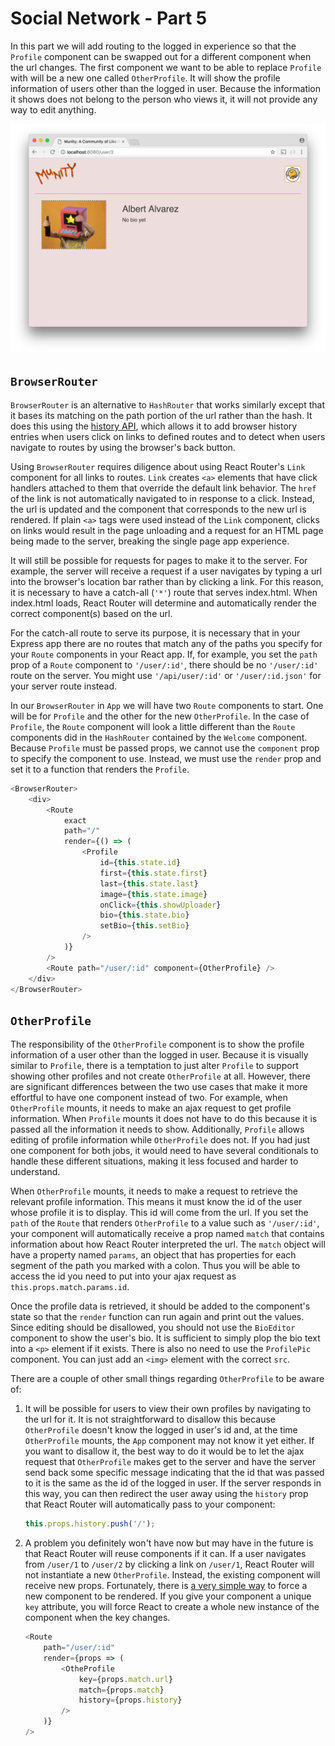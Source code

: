 # Social Network - Part 5

In this part we will add routing to the logged in experience so that the `Profile` component can be swapped out for a different component when the url changes. The first component we want to be able to replace `Profile` with will be a new one called `OtherProfile`. It will show the profile information of users other than the logged in user. Because the information it shows does not belong to the person who views it, it will not provide any way to edit anything.

![OPP](munity.png)

## `BrowserRouter`
`BrowserRouter` is an alternative to `HashRouter` that works similarly except that it bases its matching on the path portion of the url rather than the hash. It does this using the [history API](https://developer.mozilla.org/en-US/docs/Web/API/History_API#Adding_and_modifying_history_entries), which allows it to add browser history entries when users click on links to defined routes and to detect when users navigate to routes by using the browser's back button.

Using `BrowserRouter` requires diligence about using React Router's `Link` component for all links to routes. `Link` creates `<a>` elements that have click handlers attached to them that override the default link behavior. The `href` of the link is not automatically navigated to in response to a click. Instead, the url is updated and the component that corresponds to the new url is rendered. If plain `<a>` tags were used instead of the `Link` component, clicks on links would result in the page unloading and a request for an HTML page being made to the server, breaking the single page app experience.

It will still be possible for requests for pages to make it to the server. For example, the server will receive a request if a user navigates by typing a url into the browser's location bar rather than by clicking a link. For this reason, it is necessary to have a catch-all (`'*'`) route that serves index.html. When index.html loads, React Router will determine and automatically render the correct component(s) based on the url.

For the catch-all route to serve its purpose, it is necessary that in your Express app there are no routes that match any of the paths you specify for your `Route` components in your React app. If, for example, you set the `path` prop of a `Route` component to `'/user/:id'`, there should be no `'/user/:id'` route on the server. You might use `'/api/user/:id'` or `'/user/:id.json'` for your server route instead.

In our `BrowserRouter` in `App` we will have two `Route` components to start. One will be for `Profile` and the other for the new `OtherProfile`. In the case of `Profile`, the `Route` component will look a little different than the `Route` components did in the `HashRouter` contained by the `Welcome` component. Because `Profile` must be passed props, we cannot use the `component` prop to specify the component to use. Instead, we must use the `render` prop and set it to a function that renders the `Profile`.

```js
<BrowserRouter>
    <div>
        <Route
            exact
            path="/"
            render={() => (
                <Profile
                    id={this.state.id}
                    first={this.state.first}
                    last={this.state.last}
                    image={this.state.image}
                    onClick={this.showUploader}
                    bio={this.state.bio}
                    setBio={this.setBio}
                />
            )}
        />
        <Route path="/user/:id" component={OtherProfile} />
    </div>
</BrowserRouter>
```

## `OtherProfile`

The responsibility of the `OtherProfile` component is to show the profile information of a user other than the logged in user. Because it is visually similar to `Profile`, there is a temptation to just alter `Profile` to support showing other profiles and not create `OtherProfile` at all. However, there are significant differences between the two use cases that make it more effortful to have one component instead of two. For example, when `OtherProfile` mounts, it needs to make an ajax request to get profile information. When `Profile` mounts it does not have to do this because it is passed all the information it needs to show. Additionally, `Profile` allows editing of profile information while `OtherProfile` does not. If you had just one component for both jobs, it would need to have several conditionals to handle these different situations, making it less focused and harder to understand.

When `OtherProfile` mounts, it needs to make a request to retrieve the relevant profile information. This means it must know the id of the user whose profile it is to display. This id will come from the url. If you set the `path` of the `Route` that renders `OtherProfile` to a value such as `'/user/:id'`, your component will automatically receive a prop named `match` that contains information about how React Router interpreted the url. The `match` object will have a property named `params`, an object that has properties for each segment of the path you marked with a colon. Thus you will be able to access the id you need to put into your ajax request as `this.props.match.params.id`.

Once the profile data is retrieved, it should be added to the component's state so that the `render` function can run again and print out the values. Since editing should be disallowed, you should not use the `BioEditor` component to show the user's bio. It is sufficient to simply plop the bio text into a `<p>` element if it exists. There is also no need to use the `ProfilePic` component. You can just add an `<img>` element with the correct `src`.

There are a couple of other small things regarding `OtherProfile` to be aware of:

1. It will be possible for users to view their own profiles by navigating to the url for it. It is not straightforward to disallow this because `OtherProfile` doesn't know the logged in user's id and, at the time `OtherProfile` mounts, the `App` component may not know it yet either. If you want to disallow it, the best way to do it would be to let the ajax request that `OtherProfile` makes get to the server and have the server send back some specific message indicating that the id that was passed to it is the same as the id of the logged in user. If the server responds in this way, you can then redirect the user away using the `history` prop that React Router will automatically pass to your component:

    ```js
    this.props.history.push('/');
    ```
2. A problem you definitely won't have now but may have in the future is that React Router will reuse components if it can. If a user navigates from `/user/1` to `/user/2` by clicking a link on `/user/1`, React Router will not instantiate a new `OtherProfile`. Instead, the existing component will receive new props. Fortunately, there is [a very simple way](https://reactjs.org/blog/2018/06/07/you-probably-dont-need-derived-state.html#recommendation-fully-uncontrolled-component-with-a-key) to force a new component to be rendered. If you give your component a unique `key` attribute, you will force React to create a whole new instance of the component when the key changes.
    ```js
    <Route
        path="/user/:id"
        render={props => (
            <OtheProfile
                key={props.match.url}
                match={props.match}
                history={props.history}
            />
        )}
    />
    ```
